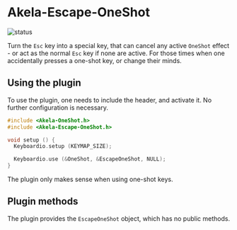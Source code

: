# Akela-Escape-OneShot

![status][st:experimental]

 [st:stable]: https://img.shields.io/badge/stable-✔-black.png?style=flat&colorA=44cc11&colorB=494e52
 [st:broken]: https://img.shields.io/badge/broken-X-black.png?style=flat&colorA=e05d44&colorB=494e52
 [st:experimental]: https://img.shields.io/badge/experimental----black.png?style=flat&colorA=dfb317&colorB=494e52

Turn the `Esc` key into a special key, that can cancel any active `OneShot`
effect - or act as the normal `Esc` key if none are active. For those times when
one accidentally presses a one-shot key, or change their minds.

## Using the plugin

To use the plugin, one needs to include the header, and activate it. No further
configuration is necessary.

```c++
#include <Akela-OneShot.h>
#include <Akela-Escape-OneShot.h>

void setup () {
  Keyboardio.setup (KEYMAP_SIZE);

  Keyboardio.use (&OneShot, &EscapeOneShot, NULL);
}
```

The plugin only makes sense when using one-shot keys.

## Plugin methods

The plugin provides the `EscapeOneShot` object, which has no public methods.
